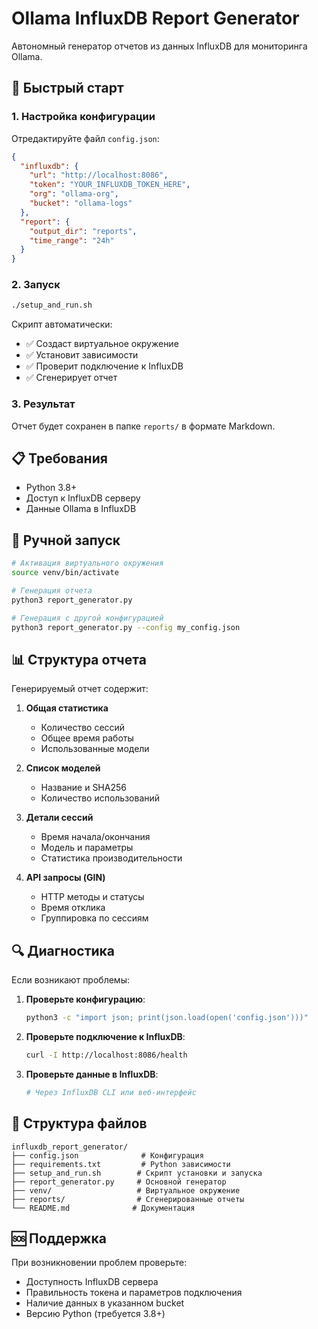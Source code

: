 # Ollama InfluxDB Report Generator

Автономный генератор отчетов из данных InfluxDB для мониторинга Ollama.

## 🚀 Быстрый старт

### 1. Настройка конфигурации

Отредактируйте файл `config.json`:

```json
{
  "influxdb": {
    "url": "http://localhost:8086",
    "token": "YOUR_INFLUXDB_TOKEN_HERE",
    "org": "ollama-org", 
    "bucket": "ollama-logs"
  },
  "report": {
    "output_dir": "reports",
    "time_range": "24h"
  }
}
```

### 2. Запуск

```bash
./setup_and_run.sh
```

Скрипт автоматически:
- ✅ Создаст виртуальное окружение
- ✅ Установит зависимости
- ✅ Проверит подключение к InfluxDB
- ✅ Сгенерирует отчет

### 3. Результат

Отчет будет сохранен в папке `reports/` в формате Markdown.

## 📋 Требования

- Python 3.8+
- Доступ к InfluxDB серверу
- Данные Ollama в InfluxDB

## 🔧 Ручной запуск

```bash
# Активация виртуального окружения
source venv/bin/activate

# Генерация отчета
python3 report_generator.py

# Генерация с другой конфигурацией
python3 report_generator.py --config my_config.json
```

## 📊 Структура отчета

Генерируемый отчет содержит:

1. **Общая статистика**
   - Количество сессий
   - Общее время работы
   - Использованные модели

2. **Список моделей**
   - Название и SHA256
   - Количество использований

3. **Детали сессий**
   - Время начала/окончания
   - Модель и параметры
   - Статистика производительности

4. **API запросы (GIN)**
   - HTTP методы и статусы
   - Время отклика
   - Группировка по сессиям

## 🔍 Диагностика

Если возникают проблемы:

1. **Проверьте конфигурацию**:
   ```bash
   python3 -c "import json; print(json.load(open('config.json')))"
   ```

2. **Проверьте подключение к InfluxDB**:
   ```bash
   curl -I http://localhost:8086/health
   ```

3. **Проверьте данные в InfluxDB**:
   ```bash
   # Через InfluxDB CLI или веб-интерфейс
   ```

## 📁 Структура файлов

```
influxdb_report_generator/
├── config.json              # Конфигурация
├── requirements.txt         # Python зависимости
├── setup_and_run.sh        # Скрипт установки и запуска
├── report_generator.py     # Основной генератор
├── venv/                   # Виртуальное окружение
├── reports/                # Сгенерированные отчеты
└── README.md              # Документация
```

## 🆘 Поддержка

При возникновении проблем проверьте:
- Доступность InfluxDB сервера
- Правильность токена и параметров подключения
- Наличие данных в указанном bucket
- Версию Python (требуется 3.8+)

